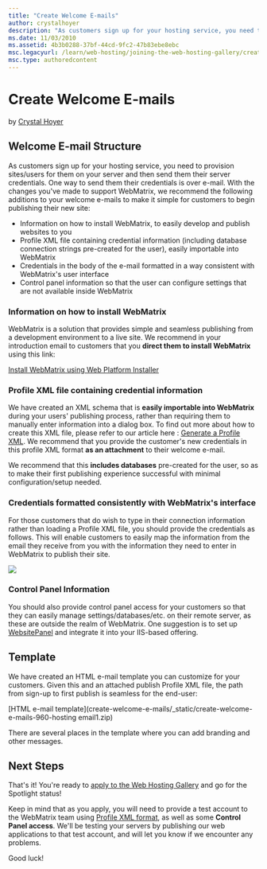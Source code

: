 ```yaml
---
title: "Create Welcome E-mails"
author: crystalhoyer
description: "As customers sign up for your hosting service, you need to provision sites/users for them on your server and then send them their server credentials. One way..."
ms.date: 11/03/2010
ms.assetid: 4b3b0288-37bf-44cd-9fc2-47b83ebe8ebc
msc.legacyurl: /learn/web-hosting/joining-the-web-hosting-gallery/create-welcome-e-mails
msc.type: authoredcontent
---
```

Create Welcome E-mails
====================
by [Crystal Hoyer](https://github.com/crystalhoyer)

## Welcome E-mail Structure

As customers sign up for your hosting service, you need to provision sites/users for them on your server and then send them their server credentials. One way to send them their credentials is over e-mail. With the changes you've made to support WebMatrix, we recommend the following additions to your welcome e-mails to make it simple for customers to begin publishing their new site:

- Information on how to install WebMatrix, to easily develop and publish websites to you
- Profile XML file containing credential information (including database connection strings pre-created for the user), easily importable into WebMatrix
- Credentials in the body of the e-mail formatted in a way consistent with WebMatrix's user interface
- Control panel information so that the user can configure settings that are not available inside WebMatrix

### Information on how to install WebMatrix

WebMatrix is a solution that provides simple and seamless publishing from a development environment to a live site. We recommend in your introduction email to customers that you **direct them to install WebMatrix** using this link:

[Install WebMatrix using Web Platform Installer](https://www.microsoft.com/web/gallery/install.aspx?appid=WebMatrix)

### Profile XML file containing credential information

We have created an XML schema that is **easily importable into WebMatrix** during your users' publishing process, rather than requiring them to manually enter information into a dialog box. To find out more about how to create this XML file, please refer to our article here : [Generate a Profile XML](generate-a-profile-xml-file.md). We recommend that you provide the customer's new credentials in this profile XML format **as an attachment** to their welcome e-mail.

We recommend that this **includes databases** pre-created for the user, so as to make their first publishing experience successful with minimal configuration/setup needed.

### Credentials formatted consistently with WebMatrix's interface

For those customers that do wish to type in their connection information rather than loading a Profile XML file, you should provide the credentials as follows. This will enable customers to easily map the information from the email they receive from you with the information they need to enter in WebMatrix to publish their site.

[![](create-welcome-e-mails/_static/image2.png)](create-welcome-e-mails/_static/image1.png)

### Control Panel Information

You should also provide control panel access for your customers so that they can easily manage settings/databases/etc. on their remote server, as these are outside the realm of WebMatrix. One suggestion is to set up [WebsitePanel](http://www.websitepanel.net/ "WebsitePanel") and integrate it into your IIS-based offering.

## Template

We have created an HTML e-mail template you can customize for your customers. Given this and an attached publish Profile XML file, the path from sign-up to first publish is seamless for the end-user:

[HTML e-mail template](create-welcome-e-mails/_static/create-welcome-e-mails-960-hosting email1.zip)

There are several places in the template where you can add branding and other messages.

## Next Steps

That's it! You're ready to [apply to the Web Hosting Gallery](https://www.microsoft.com/web/hosting/hostingprovider/register "Apply to join the Web Hosting Gallery") and go for the Spotlight status!

Keep in mind that as you apply, you will need to provide a test account to the WebMatrix team using [Profile XML format](generate-a-profile-xml-file.md "Generating a Profile XML file"), as well as some **Control Panel access**. We'll be testing your servers by publishing our web applications to that test account, and will let you know if we encounter any problems.

Good luck!
